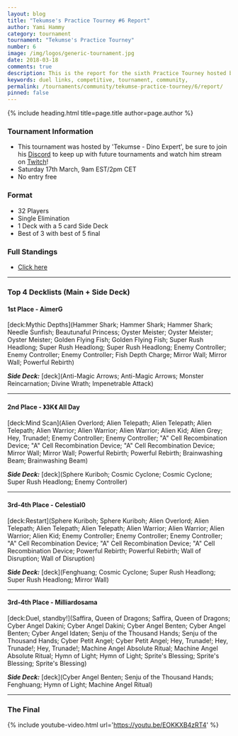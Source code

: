 ```yaml
---
layout: blog
title: "Tekumse's Practice Tourney #6 Report"
author: Yami Hammy
category: tournament
tournament: "Tekumse's Practice Tourney"
number: 6
image: /img/logos/generic-tournament.jpg
date: 2018-03-18
comments: true
description: This is the report for the sixth Practice Tourney hosted by Tekumse, check out the top 4 players and their decks here!
keywords: duel links, competitive, tournament, community, 
permalink: /tournaments/community/tekumse-practice-tourney/6/report/
pinned: false
---
```


{% include heading.html title=page.title author=page.author %}

### Tournament Information
- This tournament was hosted by 'Tekumse - Dino Expert', be sure to join his [Discord](https://discord.gg/HbDFgBu) to keep up with future tournaments and watch him stream on [Twitch](https://www.twitch.tv/tekumse_)!
- Saturday 17th March, 9am EST/2pm CET
- No entry free

### Format
- 32 Players
- Single Elimination
- 1 Deck with a 5 card Side Deck
- Best of 3 with best of 5 final

### Full Standings
- [Click here](https://challonge.com/7xgdhnc1/standings)

---

### Top 4 Decklists (Main + Side Deck)

#### 1st Place - AimerG

[deck:Mythic Depths](Hammer Shark; Hammer Shark; Hammer Shark; Needle Sunfish; Beautunaful Princess; Oyster Meister; Oyster Meister; Oyster Meister; Golden Flying Fish; Golden Flying Fish; Super Rush Headlong; Super Rush Headlong; Super Rush Headlong; Enemy Controller; Enemy Controller; Enemy Controller; Fish Depth Charge; Mirror Wall; Mirror Wall; Powerful Rebirth)

***Side Deck:***
[deck](Anti-Magic Arrows; Anti-Magic Arrows; Monster Reincarnation; Divine Wrath; Impenetrable Attack)

---

#### 2nd Place - 》3K《 All Day

[deck:Mind Scan](Alien Overlord; Alien Telepath; Alien Telepath; Alien Telepath; Alien Warrior; Alien Warrior; Alien Warrior; Alien Kid; Alien Grey; Hey, Trunade!; Enemy Controller; Enemy Controller; "A" Cell Recombination Device; "A" Cell Recombination Device; "A" Cell Recombination Device; Mirror Wall; Mirror Wall; Powerful Rebirth; Powerful Rebirth; Brainwashing Beam; Brainwashing Beam)

***Side Deck:***
[deck](Sphere Kuriboh; Cosmic Cyclone; Cosmic Cyclone; Super Rush Headlong; Enemy Controller)

--- 

#### 3rd-4th Place - Celestial0
[deck:Restart](Sphere Kuriboh; Sphere Kuriboh; Alien Overlord; Alien Telepath; Alien Telepath; Alien Telepath; Alien Warrior; Alien Warrior; Alien Warrior; Alien Kid; Enemy Controller; Enemy Controller; Enemy Controller; "A" Cell Recombination Device; "A" Cell Recombination Device; "A" Cell Recombination Device; Powerful Rebirth; Powerful Rebirth; Wall of Disruption; Wall of Disruption)

***Side Deck:***
[deck](Fenghuang; Cosmic Cyclone; Super Rush Headlong; Super Rush Headlong; Mirror Wall)

---

#### 3rd-4th Place - Milliardosama

[deck:Duel, standby!](Saffira, Queen of Dragons; Saffira, Queen of Dragons; Cyber Angel Dakini; Cyber Angel Dakini; Cyber Angel Benten; Cyber Angel Benten; Cyber Angel Idaten; Senju of the Thousand Hands; Senju of the Thousand Hands; Cyber Petit Angel; Cyber Petit Angel; Hey, Trunade!; Hey, Trunade!; Hey, Trunade!; Machine Angel Absolute Ritual; Machine Angel Absolute Ritual; Hymn of Light; Hymn of Light; Sprite's Blessing; Sprite's Blessing; Sprite's Blessing)

***Side Deck:***
[deck](Cyber Angel Benten; Senju of the Thousand Hands; Fenghuang; Hymn of Light; Machine Angel Ritual)

---

### The Final

{% include youtube-video.html url='https://youtu.be/EOKKXB4zRT4' %}